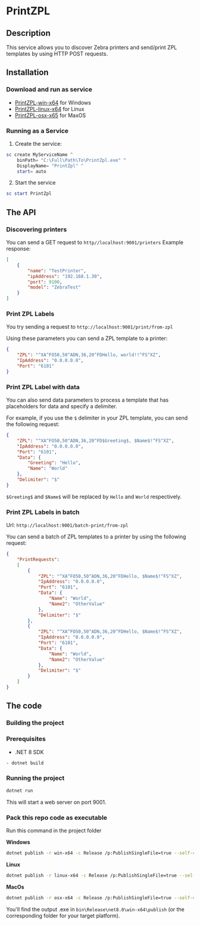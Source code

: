 # PrintZPL

## Description

This service allows you to discover Zebra printers and send/print ZPL templates by using HTTP POST requests.

## Installation

### Download and run as service

- [PrintZPL-win-x64](https://github.com/Tim-Maes/PrintZPL/actions/runs/16136982808/artifacts/3483652427) for Windows
- [PrintZPL-linux-x64](https://github.com/Tim-Maes/PrintZPL/actions/runs/16136982808/artifacts/3483652362) for Linux
- [PrintZPL-osx-x65](https://github.com/Tim-Maes/PrintZPL/actions/runs/16136982808/artifacts/3483652701) for MaxOS

### Running as a Service

1. Create the service:

```powershell
sc create MyServiceName ^
    binPath= "C:\Full\Path\To\PrintZpl.exe" ^
    DisplayName= "PrintZpl" ^
    start= auto
```

2. Start the service

```powershell
sc start PrintZpl
```

## The API

### Discovering printers

You can send a GET request to `http//localhost:9001/printers`
Example response:

```json
[
    {
        "name": "TestPrinter",
        "ipAddress": "192.168.1.30",
        "port": 9100,
        "model": "ZebraTest"
    }
]
```

### Print ZPL Labels

You try sending a request to `http://localhost:9001/print/from-zpl`

Using these parameters you can send a ZPL template to a printer:

```json
{
    "ZPL": "^XA^FO50,50^ADN,36,20^FDHello, world!!^FS^XZ",
    "IpAddress": "0.0.0.0.0",
    "Port": "6101"
}
```
### Print ZPL Label with data

You can also send data parameters to process a template that has placeholders for data and specify a delimiter.

For example, if you use the `$` delimiter in your ZPL template, you can send the following request:

```json
{
    "ZPL": "^XA^FO50,50^ADN,36,20^FD$Greeting$, $Name$!^FS^XZ",
    "IpAddress": "0.0.0.0.0",
    "Port": "6101",
    "Data": {
        "Greeting": "Hello",
        "Name": "World"
    },
    "Delimiter": "$"
}
```

`$Greeting$` and `$Name$` will be replaced by `Hello` and `World` respectively.

### Print ZPL Labels in batch

Url: `http://localhost:9001/batch-print/from-zpl`

You can send a batch of ZPL templates to a printer by using the following request:

```json
{
    "PrintRequests":
    [
        {
            "ZPL": "^XA^FO50,50^ADN,36,20^FDHello, $Name$!^FS^XZ",
            "IpAddress": "0.0.0.0.0",
            "Port": "6101",
            "Data": {
                "Name": "World",
                "Name2": "OtherValue"
            },
            "Delimiter": "$"
        },
        {
            "ZPL": "^XA^FO50,50^ADN,36,20^FDHello, $Name$!^FS^XZ",
            "IpAddress": "0.0.0.0.0",
            "Port": "6101",
            "Data": {
                "Name": "World",
                "Name2": "OtherValue"
            },
            "Delimiter": "$"
        }
    ]
}
```

## The code

### Building the project

### Prerequisites

- .NET 8 SDK

```bash
- dotnet build
```

### Running the project

```bash
dotnet run
```

This will start a web server on port 9001.

### Pack this repo code as executable

Run this command in the project folder

**Windows**
```bash
dotnet publish -r win-x64 -c Release /p:PublishSingleFile=true --self-contained true
```
**Linux** 

```bash
dotnet publish -r linux-x64 -c Release /p:PublishSingleFile=true --self-contained true
```
**MacOs**

```bash
dotnet publish -r osx-x64 -c Release /p:PublishSingleFile=true --self-contained true
```

You'll find the output .exe in `bin\Release\net8.0\win-x64\publish` (or the corresponding folder for your target platform).



